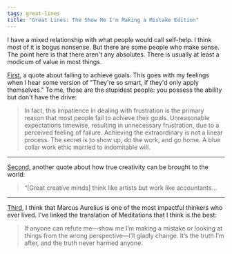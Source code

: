 ```yaml
---
tags: great-lines
title: "Great Lines: The Show Me I'm Making a Mistake Edition"
---
```



I have a mixed relationship with what people would call self-help. I think most of it is bogus nonsense. But there are some people who make sense. The point here is that there aren't any absolutes. There is usually at least a modicum of value in most things.

[First](https://bookshop.org/books/tools-of-titans-the-tactics-routines-and-habits-of-billionaires-icons-and-world-class-performers/9781328683786), a quote about failing to achieve goals. This goes with my feelings when I hear some version of "They're so smart, if they'd only apply themselves." To me, those are the stupidest people: you possess the ability but don't have the drive:

>In fact, this impatience in dealing with frustration is the primary reason that most people fail to achieve their goals. Unreasonable expectations timewise, resulting in unnecessary frustration, due to a perceived feeling of failure. Achieving the extraordinary is not a linear process. The secret is to show up, do the work, and go home. A blue collar work ethic married to indomitable will.

---

[Second](https://bookshop.org/books/deep-work-rules-for-focused-success-in-a-distracted-world/9781455586691), another quote about how true creativity can be brought to the world: 

>“[Great creative minds] think like artists but work like accountants...

---

[Third](https://bookshop.org/books/meditations-a-new-translation-7be5ded9-87a9-4056-af72-d6c917125a29/9780812968255), I think that Marcus Aurelius is one of the most impactful thinkers who ever lived. I've linked the translation of Meditations that I think is the best:

>If anyone can refute me—show me I’m making a mistake or looking at things from the wrong perspective—I’ll gladly change. It’s the truth I’m after, and the truth never harmed anyone.